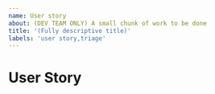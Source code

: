 ```yaml
---
name: User story
about: (DEV TEAM ONLY) A small chunk of work to be done
title: '(Fully descriptive title)'
labels: 'user story,triage'
---
```


<!-- Ensure the title can be understood without the parent item's context, e.g. "nimble-button Angular wrapper" rather than just "Angular wrapper" -->

# User Story
